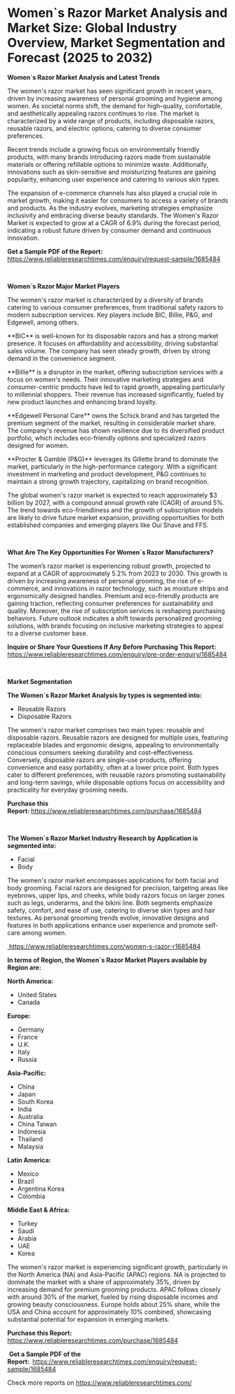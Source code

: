 <p><h1>Women`s Razor Market Analysis and Market Size: Global Industry Overview, Market Segmentation and Forecast (2025 to 2032)</h1></p><p><strong>Women`s Razor Market Analysis and Latest Trends</strong></p>
<p><p>The women's razor market has seen significant growth in recent years, driven by increasing awareness of personal grooming and hygiene among women. As societal norms shift, the demand for high-quality, comfortable, and aesthetically appealing razors continues to rise. The market is characterized by a wide range of products, including disposable razors, reusable razors, and electric options, catering to diverse consumer preferences.</p><p>Recent trends include a growing focus on environmentally friendly products, with many brands introducing razors made from sustainable materials or offering refillable options to minimize waste. Additionally, innovations such as skin-sensitive and moisturizing features are gaining popularity, enhancing user experience and catering to various skin types.</p><p>The expansion of e-commerce channels has also played a crucial role in market growth, making it easier for consumers to access a variety of brands and products. As the industry evolves, marketing strategies emphasize inclusivity and embracing diverse beauty standards. The Women's Razor Market is expected to grow at a CAGR of 6.9% during the forecast period, indicating a robust future driven by consumer demand and continuous innovation.</p></p>
<p><strong>Get a Sample PDF of the Report:&nbsp;</strong> <a href="https://www.reliableresearchtimes.com/enquiry/request-sample/1685484?utm_campaign=3219&utm_medium=2&utm_source=Github&utm_content=ia&utm_term=24032025&utm_id=womens-razor">https://www.reliableresearchtimes.com/enquiry/request-sample/1685484</a></p>
<p>&nbsp;</p>
<p><strong>Women`s Razor Major Market Players</strong></p>
<p><p>The women's razor market is characterized by a diversity of brands catering to various consumer preferences, from traditional safety razors to modern subscription services. Key players include BIC, Billie, P&G, and Edgewell, among others.</p><p>**BIC** is well-known for its disposable razors and has a strong market presence. It focuses on affordability and accessibility, driving substantial sales volume. The company has seen steady growth, driven by strong demand in the convenience segment.</p><p>**Billie** is a disruptor in the market, offering subscription services with a focus on women's needs. Their innovative marketing strategies and consumer-centric products have led to rapid growth, appealing particularly to millennial shoppers. Their revenue has increased significantly, fueled by new product launches and enhancing brand loyalty.</p><p>**Edgewell Personal Care** owns the Schick brand and has targeted the premium segment of the market, resulting in considerable market share. The company's revenue has shown resilience due to its diversified product portfolio, which includes eco-friendly options and specialized razors designed for women.</p><p>**Procter & Gamble (P&G)** leverages its Gillette brand to dominate the market, particularly in the high-performance category. With a significant investment in marketing and product development, P&G continues to maintain a strong growth trajectory, capitalizing on brand recognition.</p><p>The global women's razor market is expected to reach approximately $3 billion by 2027, with a compound annual growth rate (CAGR) of around 5%. The trend towards eco-friendliness and the growth of subscription models are likely to drive future market expansion, providing opportunities for both established companies and emerging players like Oui Shave and FFS.</p></p>
<p>&nbsp;</p>
<p><strong>What Are The Key Opportunities For Women`s Razor Manufacturers?</strong></p>
<p><p>The women’s razor market is experiencing robust growth, projected to expand at a CAGR of approximately 5.2% from 2023 to 2030. This growth is driven by increasing awareness of personal grooming, the rise of e-commerce, and innovations in razor technology, such as moisture strips and ergonomically designed handles. Premium and eco-friendly products are gaining traction, reflecting consumer preferences for sustainability and quality. Moreover, the rise of subscription services is reshaping purchasing behaviors. Future outlook indicates a shift towards personalized grooming solutions, with brands focusing on inclusive marketing strategies to appeal to a diverse customer base.</p></p>
<p><strong>Inquire or Share Your Questions If Any Before Purchasing This Report:</strong> <a href="https://www.reliableresearchtimes.com/enquiry/pre-order-enquiry/1685484?utm_campaign=3219&utm_medium=2&utm_source=Github&utm_content=ia&utm_term=24032025&utm_id=womens-razor">https://www.reliableresearchtimes.com/enquiry/pre-order-enquiry/1685484</a></p>
<p>&nbsp;</p>
<p><strong>Market Segmentation</strong></p>
<p><strong>The Women`s Razor Market Analysis by types is segmented into:</strong></p>
<p><ul><li>Reusable Razors</li><li>Disposable Razors</li></ul></p>
<p><p>The women's razor market comprises two main types: reusable and disposable razors. Reusable razors are designed for multiple uses, featuring replaceable blades and ergonomic designs, appealing to environmentally conscious consumers seeking durability and cost-effectiveness. Conversely, disposable razors are single-use products, offering convenience and easy portability, often at a lower price point. Both types cater to different preferences, with reusable razors promoting sustainability and long-term savings, while disposable options focus on accessibility and practicality for everyday grooming needs.</p></p>
<p><strong>Purchase this Report:&nbsp;</strong><a href="https://www.reliableresearchtimes.com/purchase/1685484?utm_campaign=3219&utm_medium=2&utm_source=Github&utm_content=ia&utm_term=24032025&utm_id=womens-razor">https://www.reliableresearchtimes.com/purchase/1685484</a></p>
<p>&nbsp;</p>
<p><strong>The Women`s Razor Market Industry Research by Application is segmented into:</strong></p>
<p><ul><li>Facial</li><li>Body</li></ul></p>
<p><p>The women's razor market encompasses applications for both facial and body grooming. Facial razors are designed for precision, targeting areas like eyebrows, upper lips, and cheeks, while body razors focus on larger zones such as legs, underarms, and the bikini line. Both segments emphasize safety, comfort, and ease of use, catering to diverse skin types and hair textures. As personal grooming trends evolve, innovative designs and features in both applications enhance user experience and promote self-care among women.</p></p>
<p><a href="https://www.reliableresearchtimes.com/women-s-razor-r1685484?utm_campaign=3219&utm_medium=2&utm_source=Github&utm_content=ia&utm_term=24032025&utm_id=womens-razor">&nbsp;https://www.reliableresearchtimes.com/women-s-razor-r1685484</a></p>
<p><strong>In terms of Region, the Women`s Razor Market Players available by Region are:</strong></p>
<p>
    <p> <strong> North America: </strong>
        <ul>
            <li>United States</li>
            <li>Canada</li>
        </ul>
        </p> 
    <p> <strong> Europe: </strong>
        <ul>
            <li>Germany</li>
            <li>France</li>
            <li>U.K.</li>
            <li>Italy</li>
            <li>Russia</li>
        </ul>
        </p> 
    <p> <strong> Asia-Pacific: </strong>
        <ul>
            <li>China</li>
            <li>Japan</li>
            <li>South Korea</li>
            <li>India</li>
            <li>Australia</li>
            <li>China Taiwan</li>
            <li>Indonesia</li>
            <li>Thailand</li>
            <li>Malaysia</li>
        </ul>
        </p> 
    <p> <strong> Latin America: </strong>
        <ul>
            <li>Mexico</li>
            <li>Brazil</li>
            <li>Argentina Korea</li>
            <li>Colombia</li>
        </ul>
        </p> 
    <p> <strong> Middle East & Africa: </strong>
        <ul>
            <li>Turkey</li>
            <li>Saudi</li>
            <li>Arabia</li>
            <li>UAE</li>
            <li>Korea</li>
        </ul>
    </p>
    </p>
<p><p>The women's razor market is experiencing significant growth, particularly in the North America (NA) and Asia-Pacific (APAC) regions. NA is projected to dominate the market with a share of approximately 35%, driven by increasing demand for premium grooming products. APAC follows closely with around 30% of the market, fueled by rising disposable incomes and growing beauty consciousness. Europe holds about 25% share, while the USA and China account for approximately 10% combined, showcasing substantial potential for expansion in emerging markets.</p></p>
<p><strong>Purchase this Report: </strong><a href="https://www.reliableresearchtimes.com/purchase/1685484?utm_campaign=3219&utm_medium=2&utm_source=Github&utm_content=ia&utm_term=24032025&utm_id=womens-razor">https://www.reliableresearchtimes.com/purchase/1685484</a></p>
<p>&nbsp;<strong>Get a Sample PDF of the Report:&nbsp;&nbsp;</strong><a href="https://www.reliableresearchtimes.com/enquiry/request-sample/1685484?utm_campaign=3219&utm_medium=2&utm_source=Github&utm_content=ia&utm_term=24032025&utm_id=womens-razor">https://www.reliableresearchtimes.com/enquiry/request-sample/1685484</a></p>
<p><strong></strong></p>
<p>Check more reports on <a href="https://www.reliableresearchtimes.com/?utm_campaign=3219&utm_medium=2&utm_source=Github&utm_content=ia&utm_term=24032025&utm_id=womens-razor">https://www.reliableresearchtimes.com/</a></p>